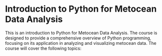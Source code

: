 # Introduction to Python for Metocean Data Analysis

This is an introduction to Python for Metocean Data Analysis. The course is designed to provide a comprehensive overview of Python programming, focusing on its application in analyzing and visualizing metocean data.
The course will cover the following topics:

```{tableofcontents}
```
